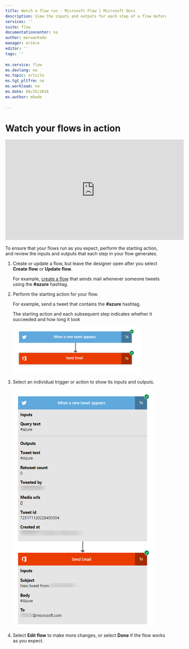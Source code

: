 ```yaml
---
title: Watch a flow run - Microsoft Flow | Microsoft Docs
description: View the inputs and outputs for each step of a flow before you finish it to verify that it behaves as you expect.
services: ''
suite: flow
documentationcenter: na
author: merwanhade
manager: erikre
editor: ''
tags: ''

ms.service: flow
ms.devlang: na
ms.topic: article
ms.tgt_pltfrm: na
ms.workload: na
ms.date: 04/25/2016
ms.author: mhade

---
```

# Watch your flows in action
<iframe width="560" height="315" src="https://www.youtube.com/embed/3wPoUCGm7Yg" frameborder="0" allowfullscreen></iframe>

To ensure that your flows run as you expect, perform the starting action, and review the inputs and outputs that each step in your flow generates.

1. Create or update a flow, but leave the designer open after you select **Create flow** or **Update flow**.
   
     For example, [create a flow](get-started-logic-flow.md) that sends mail whenever someone tweets using the **#azure** hashtag.
2. Perform the starting action for your flow.
   
    For example, send a tweet that contains the **#azure** hashtag.
   
    The starting action and each subsequent step indicates whether it succeeded and how long it took
   
    ![Image of a successful run](./media/see-a-flow-run/successful-flow-run.png)
3. Select an individual trigger or action to show its inputs and outputs.
   
    ![Image of a successful run with expanded cards](./media/see-a-flow-run/successful-flow-expanded-cards.png)
4. Select **Edit flow** to make more changes, or select **Done** if the flow works as you expect.

